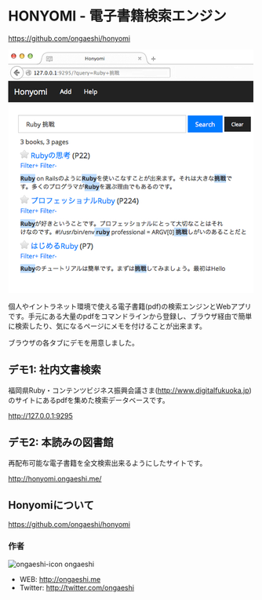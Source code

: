 # HONYOMI - 電子書籍検索エンジン

https://github.com/ongaeshi/honyomi

![honyomi-pamphlet](https://raw.githubusercontent.com/ongaeshi/f-ruby-07-exhibition/master/honyomi-pamphlet.jpg)

個人やイントラネット環境で使える電子書籍(pdf)の検索エンジンとWebアプリです。手元にある大量のpdfをコマンドラインから登録し、ブラウザ経由で簡単に検索したり、気になるページにメモを付けることが出来ます。

ブラウザの各タブにデモを用意しました。

## デモ1: 社内文書検索
福岡県Ruby・コンテンツビジネス振興会議さま(http://www.digitalfukuoka.jp) のサイトにあるpdfを集めた検索データベースです。

http://127.0.0.1:9295

## デモ2: 本読みの図書館
再配布可能な電子書籍を全文検索出来るようにしたサイトです。

http://honyomi.ongaeshi.me/

## Honyomiについて
https://github.com/ongaeshi/honyomi

### 作者
![ongaeshi-icon](http://www.gravatar.com/avatar/6377451175704e2d367ce508bffc1fa5)
ongaeshi

- WEB:   http://ongaeshi.me
- Twitter: http://twitter.com/ongaeshi
